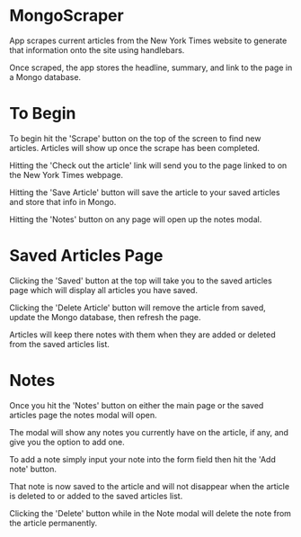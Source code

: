 # MongoScraper

App scrapes current articles from the New York Times website to generate that information onto the site using handlebars.

Once scraped, the app stores the headline, summary, and link to the page in a Mongo database.

# To Begin

To begin hit the 'Scrape' button on the top of the screen to find new articles. Articles will show up once the scrape has been completed.

Hitting the 'Check out the article' link will send you to the page linked to on the New York Times webpage.

Hitting the 'Save Article' button will save the article to your saved articles and store that info in Mongo.

Hitting the 'Notes' button on any page will open up the notes modal.

# Saved Articles Page

Clicking the 'Saved' button at the top will take you to the saved articles page which will display all articles you have saved.

Clicking the 'Delete Article' button will remove the article from saved, update the Mongo database, then refresh the page.

Articles will keep there notes with them when they are added or deleted from the saved articles list.

# Notes

Once you hit the 'Notes' button on either the main page or the saved articles page the notes modal will open.

The modal will show any notes you currently have on the article, if any, and give you the option to add one.

To add a note simply input your note into the form field then hit the 'Add note' button.

That note is now saved to the article and will not disappear when the article is deleted to or added to the saved articles list.

Clicking the 'Delete' button while in the Note modal will delete the note from the article permanently.
